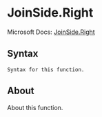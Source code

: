# JoinSide.Right

Microsoft Docs: [JoinSide.Right](https://docs.microsoft.com/en-us/powerquery-m/joinside-right)

## Syntax

```
Syntax for this function.
```

## About

About this function.

